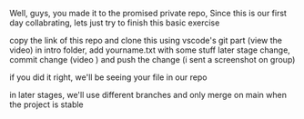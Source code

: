Well, guys, you  made it to the promised private repo,
Since this is our first day collabrating, lets just try to finish this basic exercise

copy the link of this repo
and clone this using vscode's git part (view the video)
in intro folder, add yourname.txt with some stuff
later stage change, commit change (video ) and push the change (i sent a screenshot on group)

if you did it right, we'll be seeing your file in our repo



in later stages, we'll use different branches and only merge on main when the project is stable 